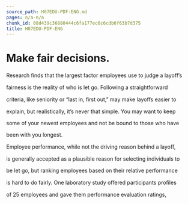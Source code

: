 ```yaml
---
source_path: H07EDU-PDF-ENG.md
pages: n/a-n/a
chunk_id: 08d439c36880444c6fa177ec6c6cdb6f63b7d375
title: H07EDU-PDF-ENG
---
```

# Make fair decisions.

Research ﬁnds that the largest factor employees use to judge a layoﬀ’s

fairness is the reality of who is let go. Following a straightforward

criteria, like seniority or “last in, ﬁrst out,” may make layoﬀs easier to

explain, but realistically, it’s never that simple. You may want to keep

some of your newest employees and not be bound to those who have

been with you longest.

Employee performance, while not the driving reason behind a layoﬀ,

is generally accepted as a plausible reason for selecting individuals to

be let go, but ranking employees based on their relative performance

is hard to do fairly. One laboratory study oﬀered participants proﬁles

of 25 employees and gave them performance evaluation ratings,
